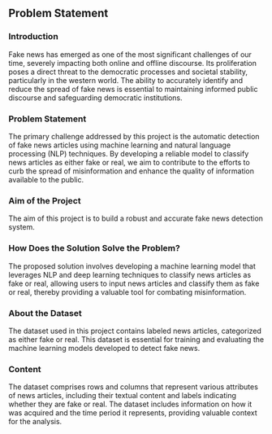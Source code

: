 ## **Problem Statement**

### **Introduction**
Fake news has emerged as one of the most significant challenges of our time, severely impacting both online and offline discourse. Its proliferation poses a direct threat to the democratic processes and societal stability, particularly in the western world. The ability to accurately identify and reduce the spread of fake news is essential to maintaining informed public discourse and safeguarding democratic institutions.

### **Problem Statement**
The primary challenge addressed by this project is the automatic detection of fake news articles using machine learning and natural language processing (NLP) techniques. By developing a reliable model to classify news articles as either fake or real, we aim to contribute to the efforts to curb the spread of misinformation and enhance the quality of information available to the public.

### **Aim of the Project**

The aim of this project is to build a robust and accurate fake news detection system.

### **How Does the Solution Solve the Problem?**

The proposed solution involves developing a machine learning model that leverages NLP and deep learning techniques to classify news articles as fake or real, allowing users to input news articles and classify them as fake or real, thereby providing a valuable tool for combating misinformation.


### **About the Dataset**

The dataset used in this project contains labeled news articles, categorized as either fake or real. This dataset is essential for training and evaluating the machine learning models developed to detect fake news.

### **Content**
The dataset comprises rows and columns that represent various attributes of news articles, including their textual content and labels indicating whether they are fake or real. The dataset includes information on how it was acquired and the time period it represents, providing valuable context for the analysis.
